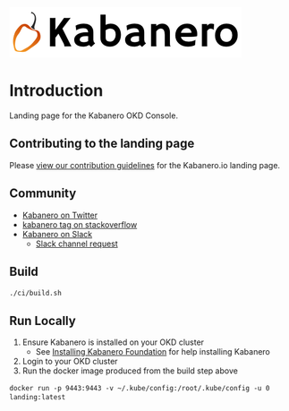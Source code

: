 ![](src/main/content/img/Kabanero_Logo_Hero.png)

# Introduction
Landing page for the Kabanero OKD Console.

## Contributing to the landing page

Please [view our contribution guidelines](https://github.com/kabanero-io/kabanero-landing/blob/master/CONTRIBUTING.md) for the Kabanero.io landing page.

## Community
- [Kabanero on Twitter](https://twitter.com/Kabaneroio)
- [kabanero tag on stackoverflow](https://stackoverflow.com/questions/tagged/kabanero)
- [Kabanero on Slack](https://ibm-cloud-tech.slack.com/messages/kabanero)
   - [Slack channel request](https://slack-invite-ibm-cloud-tech.mybluemix.net)

## Build

```
./ci/build.sh
```

## Run Locally
1. Ensure Kabanero is installed on your OKD cluster
   * See [Installing Kabanero Foundation](https://kabanero.io/docs/ref/general/installing-kabanero-foundation.html) for help installing Kabanero
1. Login to your OKD cluster
1. Run the docker image produced from the build step above

```
docker run -p 9443:9443 -v ~/.kube/config:/root/.kube/config -u 0 landing:latest
```